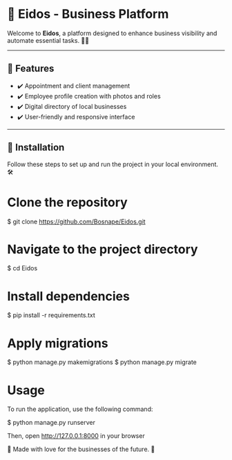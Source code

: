 # 🌟 Eidos - Business Platform

Welcome to **Eidos**, a platform designed to enhance business visibility and automate essential tasks. 💼✨

---

## 📌 **Features**
- ✔️ Appointment and client management
- ✔️ Employee profile creation with photos and roles
- ✔️ Digital directory of local businesses
- ✔️ User-friendly and responsive interface

---

## 🚀 **Installation**
Follow these steps to set up and run the project in your local environment. 🛠️


# Clone the repository
$ git clone https://github.com/Bosnape/Eidos.git

# Navigate to the project directory
$ cd Eidos


# Install dependencies
$ pip install -r requirements.txt

# Apply migrations
$ python manage.py makemigrations
$ python manage.py migrate

# Usage
To run the application, use the following command:

$ python manage.py runserver

Then, open http://127.0.0.1:8000 in your browser

💜 Made with love for the businesses of the future. 💜
